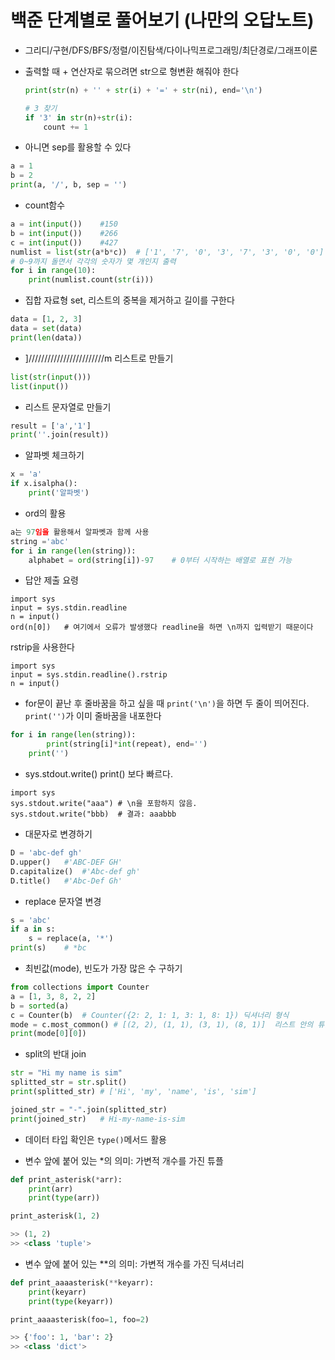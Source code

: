 # 백준 단계별로 풀어보기 (나만의 오답노트) 

+ 그리디/구현/DFS/BFS/정렬/이진탐색/다이나믹프로그래밍/최단경로/그래프이론

+ 출력할 때 + 연산자로 묶으려면 str으로 형변환 해줘야 한다

    ``` python
    print(str(n) + '' + str(i) + '=' + str(ni), end='\n')

    # 3 찾기
    if '3' in str(n)+str(i):
        count += 1
    ```

+ 아니면 sep를 활용할 수 있다
``` python
a = 1
b = 2
print(a, '/', b, sep = '')
```

+ count함수
``` python
a = int(input())    #150
b = int(input())    #266
c = int(input())    #427
numlist = list(str(a*b*c))  # ['1', '7', '0', '3', '7', '3', '0', '0']
# 0~9까지 돌면서 각각의 숫자가 몇 개인지 출력
for i in range(10):
    print(numlist.count(str(i)))
```

+ 집합 자료형 set, 리스트의 중복을 제거하고 길이를 구한다
``` python
data = [1, 2, 3]
data = set(data)
print(len(data))
```

+ ]////////////////////////m 리스트로 만들기
``` python
list(str(input()))
list(input())
```

+ 리스트 문자열로 만들기
``` python
result = ['a','1']
print(''.join(result))
```

+ 알파벳 체크하기
``` python
x = 'a'
if x.isalpha():
    print('알파벳')
```

+ ord의 활용
``` python
a는 97임을 활용해서 알파벳과 함께 사용
string ='abc'
for i in range(len(string)):
    alphabet = ord(string[i])-97    # 0부터 시작하는 배열로 표현 가능
```

+ 답안 제출 요령
``` PyPy3
import sys
input = sys.stdin.readline
n = input()
ord(n[0])   # 여기에서 오류가 발생했다 readline을 하면 \n까지 입력받기 때문이다
```
rstrip을 사용한다
``` PyPy3
import sys
input = sys.stdin.readline().rstrip
n = input()
```

+ for문이 끝난 후 줄바꿈을 하고 싶을 때 `print('\n')`을 하면 두 줄이 띄어진다. `print('')`가 이미 줄바꿈을 내포한다
``` python
for i in range(len(string)):
        print(string[i]*int(repeat), end='')
    print('')
```

+ sys.stdout.write()    print() 보다 빠르다.
```
import sys
sys.stdout.write("aaa") # \n을 포함하지 않음.
sys.stdout.write("bbb)  # 결과: aaabbb
```

+ 대문자로 변경하기
``` python
D = 'abc-def gh'
D.upper()   #'ABC-DEF GH'
D.capitalize()  #'Abc-def gh'
D.title()   #'Abc-Def Gh'
```

+ replace 문자열 변경
``` python
s = 'abc'
if a in s:
    s = replace(a, '*')
print(s)    # *bc
```

+ 최빈값(mode), 빈도가 가장 많은 수 구하기
``` python
from collections import Counter
a = [1, 3, 8, 2, 2]
b = sorted(a)
c = Counter(b)  # Counter({2: 2, 1: 1, 3: 1, 8: 1}) 딕셔너리 형식
mode = c.most_common() # [(2, 2), (1, 1), (3, 1), (8, 1)]  리스트 안의 튜플 형식, 2차원 배열 늒김, [X][Y] Y의 내림차순 우선으로 정렬되고 나머지는 그대로기 때문에 X를 미리 정렬해야 한다. 
print(mode[0][0])
```

+ split의 반대 join
``` python
str = "Hi my name is sim" 
splitted_str = str.split() 
print(splitted_str) # ['Hi', 'my', 'name', 'is', 'sim'] 

joined_str = "-".join(splitted_str) 
print(joined_str)   # Hi-my-name-is-sim 
```

+ 데이터 타입 확인은 `type()`메서드 활용

+ 변수 앞에 붙어 있는 *의 의미: 가변적 개수를 가진 튜플
``` python
def print_asterisk(*arr):
    print(arr)
    print(type(arr))

print_asterisk(1, 2)

>> (1, 2)
>> <class 'tuple'>
```

+ 변수 앞에 붙어 있는 **의 의미: 가변적 개수를 가진 딕셔너리
``` python
def print_aaaasterisk(**keyarr):
    print(keyarr)
    print(type(keyarr))

print_aaaasterisk(foo=1, foo=2)

>> {'foo': 1, 'bar': 2}
>> <class 'dict'>
```